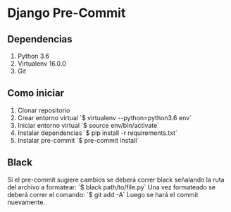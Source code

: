 # Django Pre-Commit
## Dependencias
1. Python 3.6
1. Virtualenv 16.0.0
1. Git
## Como iniciar
1. Clonar repositorio
1. Crear entorno virtual ´$ virtualenv --python=python3.6 env´
1. Iniciar entorno virtual ´$ source env/bin/activate´
1. Instalar dependencias ´$ pip install -r requirements.txt´
1. Instalar pre-commit ´$ pre-commit install´
## Black
Si el pre-commit sugiere cambios se deberá correr black señalando la ruta del archivo a formatear:
´$ black path/to/file.py´
Una vez formateado se deberá correr el comando:
´$ git add -A´
Luego se hará el commit nuevamente.